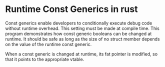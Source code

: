 # Runtime Const Generics in rust

Const generics enable developers to conditionally execute debug code without runtime overhead.
This setting must be made at compile time.
This program demonstrates how const generic booleans can be changed at runtime.
It should be safe as long as the size of no struct member depends on the value of the runtime const generic.

When a const generic is changed at runtime, its fat pointer is modified, so that it points to the appropriate vtable.
